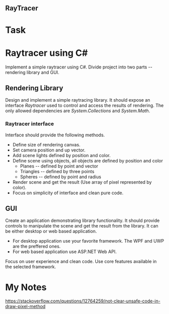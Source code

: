 ## RayTracer

# Task
# Raytracer using C#
 
Implement a simple raytracer using C#. Divide project into two parts --
rendering library and GUI.
 
## Rendering Library
 
Design and implement a simple raytracing library. It should expose an
interface *Raytracer* used to control and access the results of
rendering. The only allowed dependencies are *System.Collections* and
*System.Math*.
 
### Raytracer interface
 
Interface should provide the following methods.
 
* Define size of rendering canvas.
* Set camera position and up vector.
* Add scene lights defined by position and color.
* Define scene using objects, all objects are defined by position and
color
    * Planes -- defined by point and vector
    * Triangles -- defined by three points
    * Spheres -- defined by point and radius
* Render scene and get the result (Use array of pixel represented by
color).
* Focus on simplicity of interface and clean pure code.
 
## GUI
 
Create an application demonstrating library functionality. It should
provide controls to manipulate the scene and get the result from the
library. It can be either desktop or web based application.
 
* For desktop application use your favorite framework. The WPF and UWP
are the preffered ones.
* For web based application use ASP.NET Web API.
 
Focus on user experience and clean code. Use core features available in
the selected framework.

# My Notes

https://stackoverflow.com/questions/12764259/not-clear-unsafe-code-in-draw-pixel-method
